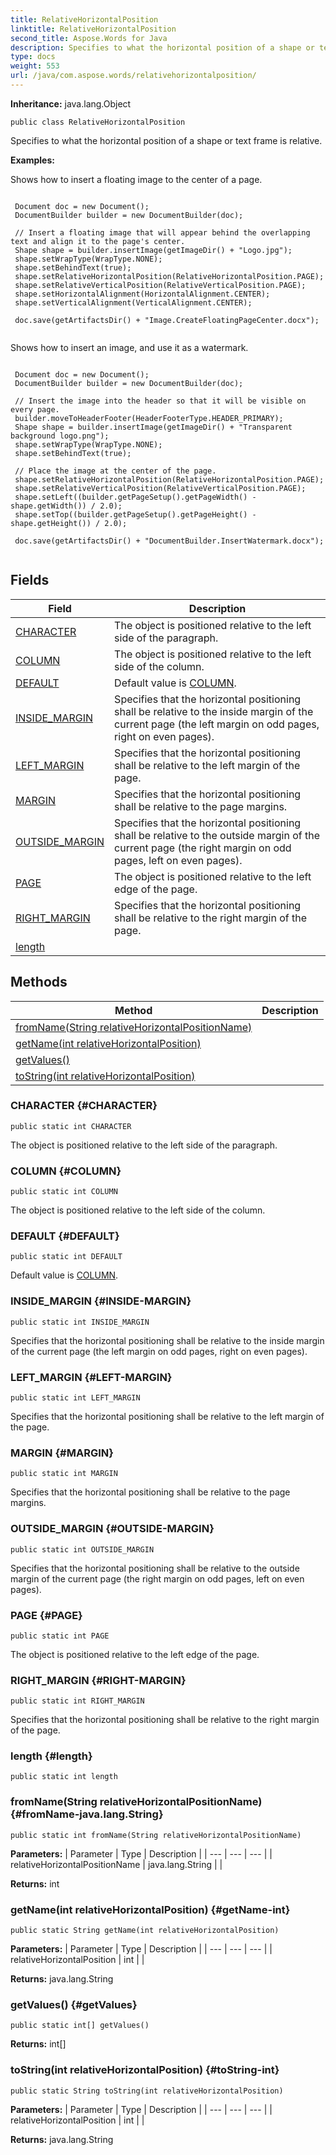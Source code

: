 ```yaml
---
title: RelativeHorizontalPosition
linktitle: RelativeHorizontalPosition
second_title: Aspose.Words for Java
description: Specifies to what the horizontal position of a shape or text frame is relative in Java.
type: docs
weight: 553
url: /java/com.aspose.words/relativehorizontalposition/
---
```


**Inheritance:**
java.lang.Object
```
public class RelativeHorizontalPosition
```

Specifies to what the horizontal position of a shape or text frame is relative.

 **Examples:** 

Shows how to insert a floating image to the center of a page.

```

 Document doc = new Document();
 DocumentBuilder builder = new DocumentBuilder(doc);

 // Insert a floating image that will appear behind the overlapping text and align it to the page's center.
 Shape shape = builder.insertImage(getImageDir() + "Logo.jpg");
 shape.setWrapType(WrapType.NONE);
 shape.setBehindText(true);
 shape.setRelativeHorizontalPosition(RelativeHorizontalPosition.PAGE);
 shape.setRelativeVerticalPosition(RelativeVerticalPosition.PAGE);
 shape.setHorizontalAlignment(HorizontalAlignment.CENTER);
 shape.setVerticalAlignment(VerticalAlignment.CENTER);

 doc.save(getArtifactsDir() + "Image.CreateFloatingPageCenter.docx");
 
```

Shows how to insert an image, and use it as a watermark.

```

 Document doc = new Document();
 DocumentBuilder builder = new DocumentBuilder(doc);

 // Insert the image into the header so that it will be visible on every page.
 builder.moveToHeaderFooter(HeaderFooterType.HEADER_PRIMARY);
 Shape shape = builder.insertImage(getImageDir() + "Transparent background logo.png");
 shape.setWrapType(WrapType.NONE);
 shape.setBehindText(true);

 // Place the image at the center of the page.
 shape.setRelativeHorizontalPosition(RelativeHorizontalPosition.PAGE);
 shape.setRelativeVerticalPosition(RelativeVerticalPosition.PAGE);
 shape.setLeft((builder.getPageSetup().getPageWidth() - shape.getWidth()) / 2.0);
 shape.setTop((builder.getPageSetup().getPageHeight() - shape.getHeight()) / 2.0);

 doc.save(getArtifactsDir() + "DocumentBuilder.InsertWatermark.docx");
 
```
## Fields

| Field | Description |
| --- | --- |
| [CHARACTER](#CHARACTER) | The object is positioned relative to the left side of the paragraph. |
| [COLUMN](#COLUMN) | The object is positioned relative to the left side of the column. |
| [DEFAULT](#DEFAULT) | Default value is [COLUMN](../../com.aspose.words/relativehorizontalposition/\#COLUMN). |
| [INSIDE_MARGIN](#INSIDE-MARGIN) | Specifies that the horizontal positioning shall be relative to the inside margin of the current page (the left margin on odd pages, right on even pages). |
| [LEFT_MARGIN](#LEFT-MARGIN) | Specifies that the horizontal positioning shall be relative to the left margin of the page. |
| [MARGIN](#MARGIN) | Specifies that the horizontal positioning shall be relative to the page margins. |
| [OUTSIDE_MARGIN](#OUTSIDE-MARGIN) | Specifies that the horizontal positioning shall be relative to the outside margin of the current page (the right margin on odd pages, left on even pages). |
| [PAGE](#PAGE) | The object is positioned relative to the left edge of the page. |
| [RIGHT_MARGIN](#RIGHT-MARGIN) | Specifies that the horizontal positioning shall be relative to the right margin of the page. |
| [length](#length) |  |
## Methods

| Method | Description |
| --- | --- |
| [fromName(String relativeHorizontalPositionName)](#fromName-java.lang.String) |  |
| [getName(int relativeHorizontalPosition)](#getName-int) |  |
| [getValues()](#getValues) |  |
| [toString(int relativeHorizontalPosition)](#toString-int) |  |
### CHARACTER {#CHARACTER}
```
public static int CHARACTER
```


The object is positioned relative to the left side of the paragraph.

### COLUMN {#COLUMN}
```
public static int COLUMN
```


The object is positioned relative to the left side of the column.

### DEFAULT {#DEFAULT}
```
public static int DEFAULT
```


Default value is [COLUMN](../../com.aspose.words/relativehorizontalposition/\#COLUMN).

### INSIDE_MARGIN {#INSIDE-MARGIN}
```
public static int INSIDE_MARGIN
```


Specifies that the horizontal positioning shall be relative to the inside margin of the current page (the left margin on odd pages, right on even pages).

### LEFT_MARGIN {#LEFT-MARGIN}
```
public static int LEFT_MARGIN
```


Specifies that the horizontal positioning shall be relative to the left margin of the page.

### MARGIN {#MARGIN}
```
public static int MARGIN
```


Specifies that the horizontal positioning shall be relative to the page margins.

### OUTSIDE_MARGIN {#OUTSIDE-MARGIN}
```
public static int OUTSIDE_MARGIN
```


Specifies that the horizontal positioning shall be relative to the outside margin of the current page (the right margin on odd pages, left on even pages).

### PAGE {#PAGE}
```
public static int PAGE
```


The object is positioned relative to the left edge of the page.

### RIGHT_MARGIN {#RIGHT-MARGIN}
```
public static int RIGHT_MARGIN
```


Specifies that the horizontal positioning shall be relative to the right margin of the page.

### length {#length}
```
public static int length
```


### fromName(String relativeHorizontalPositionName) {#fromName-java.lang.String}
```
public static int fromName(String relativeHorizontalPositionName)
```




**Parameters:**
| Parameter | Type | Description |
| --- | --- | --- |
| relativeHorizontalPositionName | java.lang.String |  |

**Returns:**
int
### getName(int relativeHorizontalPosition) {#getName-int}
```
public static String getName(int relativeHorizontalPosition)
```




**Parameters:**
| Parameter | Type | Description |
| --- | --- | --- |
| relativeHorizontalPosition | int |  |

**Returns:**
java.lang.String
### getValues() {#getValues}
```
public static int[] getValues()
```




**Returns:**
int[]
### toString(int relativeHorizontalPosition) {#toString-int}
```
public static String toString(int relativeHorizontalPosition)
```




**Parameters:**
| Parameter | Type | Description |
| --- | --- | --- |
| relativeHorizontalPosition | int |  |

**Returns:**
java.lang.String
